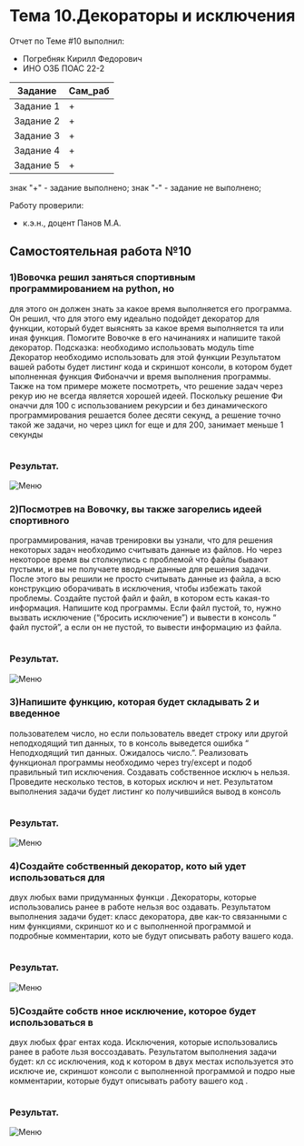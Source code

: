 
# Тема 10.Декораторы и исключения  
Отчет по Теме #10 выполнил:
- Погребняк Кирилл Федорович
- ИНО ОЗБ ПОАС 22-2

| Задание  | Сам_раб |
| ------ | ------ |
| Задание 1 | + | 
| Задание 2 | + | 
| Задание 3 | + | 
| Задание 4 | + | 
| Задание 5 | + | 



знак "+" - задание выполнено; знак "-" - задание не выполнено;

Работу проверили:
- к.э.н., доцент Панов М.А.

## Самостоятельная работа №10
### 1)Вовочка решил заняться спортивным программированием на python, но
для этого он должен знать за какое время выполняется его программа.
Он решил, что для этого ему идеально подойдет декоратор для
функции, который будет выяснять за какое время выполняется та или
иная функция. Помогите Вовочке в его начинаниях и напишите такой
декоратор.
Подсказка: необходимо использовать модуль time
Декоратор необходимо использовать для этой функции
Результатом вашей работы будет листинг кода и скриншот консоли, в
котором будет ыполненная функция Фибоначчи и время выполнения
программы.
Также на том примере можете посмотреть, что решение задач через
рекур ию не всегда является хорошей идеей. Поскольку решение
Фи оначчи для 100 с использованием рекурсии и без динамического
программирования решается более десяти секунд, а решение точно
такой же задачи, но через цикл for еще и для 200, занимает меньше 1
секунды



```python

```
### Результат.
![Меню]()

### 2)Посмотрев на Вовочку, вы также загорелись идеей спортивного
программирования, начав тренировки вы узнали, что для решения
некоторых задач необходимо считывать данные из файлов. Но через
некоторое время вы столкнулись с проблемой что файлы бывают
пустыми, и вы не получаете вводные данные для решения задачи.
После этого вы решили не просто считывать данные из файла, а всю
конструкцию оборачивать в исключения, чтобы избежать такой
проблемы. Создайте пустой файл и файл, в котором есть какая-то
информация. Напишите код программы. Если файл пустой, то, нужно
вызвать исключение (“бросить исключение”) и вывести в консоль
“
файл пустой”, а если он не пустой, то вывести информацию из файла.



```python

```
### Результат.
![Меню]()

### 3)Напишите функцию, которая будет складывать 2 и введенное
пользователем число, но если пользователь введет строку или другой
неподходящий тип данных, то в консоль выведется ошибка
“
Неподходящий тип данных. Ожидалось число.”. Реализовать
функционал программы необходимо через try/except и подоб
правильный тип исключения. Создавать собственное исключ
ь
нельзя. Проведите несколько тестов, в которых исключ
и нет. Результатом выполнения задачи будет листинг ко
получившийся вывод в консоль


```python

```
### Результат.
![Меню]()

### 4)Создайте собственный декоратор, кото ый удет использоваться для
двух любых вами придуманных функци . Декораторы, которые
использовались ранее в работе нельзя вос оздавать. Результатом
выполнения задачи будет: класс декоратора, две как-то связанными с
ним функциями, скриншот ко
и с выполненной программой и
подробные комментарии, кото ые будут описывать работу вашего
кода.


```python

```
### Результат.
![Меню]()

### 5)Создайте собств нное исключение, которое будет использоваться в
двух любых фраг ентах кода. Исключения, которые использовались
ранее в работе льзя воссоздавать. Результатом выполнения задачи
будет: кл сс исключения, код к котором в двух местах используется это
исключе ие, скриншот консоли с выполненной программой и
подро ные комментарии, которые будут описывать работу вашего
код .


```python

```
### Результат.
![Меню]()

